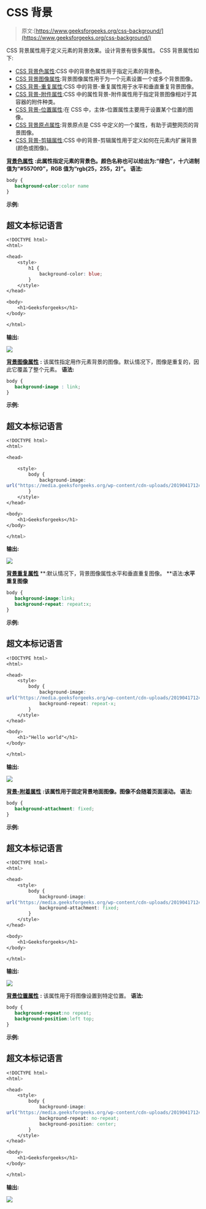 # CSS 背景

> 原文:[https://www.geeksforgeeks.org/css-background/](https://www.geeksforgeeks.org/css-background/)

CSS 背景属性用于定义元素的背景效果。设计背景有很多属性。
CSS 背景属性如下:

*   [CSS 背景色属性](https://www.geeksforgeeks.org/css-background-color-property/#:~:text=The%20background%2Dcolor%20property%20in,to%20read%20for%20the%20user.):CSS 中的背景色属性用于指定元素的背景色。
*   [CSS 背景图像属性](https://www.geeksforgeeks.org/css-background-image-property/):背景图像属性用于为一个元素设置一个或多个背景图像。
*   [CSS 背景-重复属性](https://www.geeksforgeeks.org/css-background-repeat-property/#:~:text=The%20background%2Drepeat%20property%20in,will%20be%20repeated%20or%20not.&text=The%20last%20image%20will%20be,fit%20in%20the%20browser%20window.):CSS 中的背景-重复属性用于水平和垂直重复背景图像。
*   [CSS 背景-附件属性](https://www.geeksforgeeks.org/css-background-attachment-property/#:~:text=The%20property%20background%2Dattachment%20property,applied%20to%20all%20HTML%20elements.):CSS 中的属性背景-附件属性用于指定背景图像相对于其容器的附件种类。
*   [CSS 背景-位置属性](https://www.geeksforgeeks.org/css-background-position-property/):在 CSS 中，主体-位置属性主要用于设置某个位置的图像。
*   [CSS 背景原点属性](https://www.geeksforgeeks.org/css-background-origin-property/):背景原点是 CSS 中定义的一个属性，有助于调整网页的背景图像。
*   [CSS 背景-剪辑属性](https://www.geeksforgeeks.org/css-background-clip-property/):CSS 中的背景-剪辑属性用于定义如何在元素内扩展背景(颜色或图像)。

[**背景色属性**](https://www.geeksforgeeks.org/css-background-color-property/#:~:text=The%20background%2Dcolor%20property%20in,to%20read%20for%20the%20user.) **:此属性指定元素的背景色。颜色名称也可以给出为:“绿色”，十六进制值为“#5570f0”，RGB 值为“rgb(25，255，2)”。
**语法:****

```css
body {
   background-color:color name
}
```

**示例:**

## 超文本标记语言

```css
<!DOCTYPE html>
<html>

<head>
    <style>
        h1 {
            background-color: blue;
        }
    </style>
</head>

<body>
    <h1>Geeksforgeeks</h1>
</body>

</html>
```

**输出:**

![](img/3ae88409924e3cea46825aaa38e27ea2.png)

[**背景图像属性**](https://www.geeksforgeeks.org/css-background-image-property/) **:** 该属性指定用作元素背景的图像。默认情况下，图像是重复的，因此它覆盖了整个元素。
**语法:**

```css
body {
   background-image : link;
}
```

**示例:**

## 超文本标记语言

```css
<!DOCTYPE html>
<html>

<head>

    <style>
        body {
            background-image:
url("https://media.geeksforgeeks.org/wp-content/cdn-uploads/20190417124305/250.png");
        }
    </style>
</head>

<body>
    <h1>Geeksforgeeks</h1>
</body>

</html>
```

**输出:**

![](img/9159ade368cb674156fd4d1246b9ee6a.png)

[**背景重复属性**](https://www.geeksforgeeks.org/css-background-repeat-property/#:~:text=The%20background%2Drepeat%20property%20in,will%20be%20repeated%20or%20not.&text=The%20last%20image%20will%20be,fit%20in%20the%20browser%20window.) **:默认情况下，背景图像属性水平和垂直重复图像。
**语法:**水平重复图像**

```css
body {
   background-image:link;
   background-repeat: repeat:x;
}
```

**示例:**

## 超文本标记语言

```css
<!DOCTYPE html>
<html>

<head>
    <style>
        body {
            background-image:
url("https://media.geeksforgeeks.org/wp-content/cdn-uploads/20190417124305/250.png");
            background-repeat: repeat-x;
        }
    </style>
</head>

<body>
    <h1>"Hello world"</h1>
</body>

</html>
```

**输出:**

![](img/8360877b0cfe154b737be270fda2f39d.png)

[**背景-附着属性**](https://www.geeksforgeeks.org/css-background-attachment-property/#:~:text=The%20property%20background%2Dattachment%20property,applied%20to%20all%20HTML%20elements.) **:该属性用于固定背景地面图像。图像不会随着页面滚动。
**语法:****

```css
body {
   background-attachment: fixed;
}
```

**示例:**

## 超文本标记语言

```css
<!DOCTYPE html>
<html>

<head>
    <style>
        body {
            background-image:
url("https://media.geeksforgeeks.org/wp-content/cdn-uploads/20190417124305/250.png");
            background-attachment: fixed;
        }
    </style>
</head>

<body>
    <h1>Geeksforgeeks</h1>
</body>

</html>
```

**输出:**

![](img/71b45db81e09e7f05f40dd4e8c9e5474.png)

[**背景位置属性**](https://www.geeksforgeeks.org/css-background-position-property/) **:** 该属性用于将图像设置到特定位置。
**语法:**

```css
body {
   background-repeat:no repeat;
   background-position:left top;
}
```

**示例:**

## 超文本标记语言

```css
<!DOCTYPE html>
<html>

<head>
    <style>
        body {
            background-image:
url("https://media.geeksforgeeks.org/wp-content/cdn-uploads/20190417124305/250.png");
            background-repeat: no-repeat;
            background-position: center;
        }
    </style>
</head>

<body>
    <h1>Geeksforgeeks</h1>
</body>

</html>
```

**输出:**

![](img/f08c0bc729fdedc0f9a24b92395a0691.png)